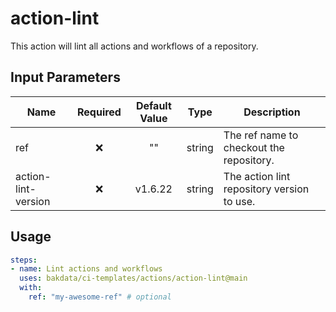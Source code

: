 # action-lint

This action will lint all actions and workflows of a repository.

## Input Parameters

| Name                | Required | Default Value |  Type  | Description                                |
| ------------------- | :------: | :-----------: | :----: | ------------------------------------------ |
| ref                 |    ❌    |      ""       | string | The ref name to checkout the repository.   |
| action-lint-version |    ❌    |    v1.6.22    | string | The action lint repository version to use. |

## Usage

```yaml
steps:
- name: Lint actions and workflows
  uses: bakdata/ci-templates/actions/action-lint@main
  with:
    ref: "my-awesome-ref" # optional
```
